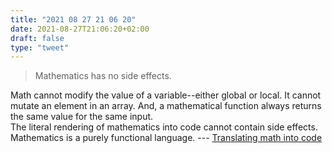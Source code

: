 ```yaml
---
title: "2021 08 27 21 06 20"
date: 2021-08-27T21:06:20+02:00
draft: false
type: "tweet"
---
```

>  Mathematics has no side effects.

Math cannot modify the value of a variable--either global or local. It cannot mutate an element in an array. And, a mathematical function always returns the same value for the same input.<br> The literal rendering of mathematics into code cannot contain side effects.<br> Mathematics is a purely functional language. --- [Translating math into code](https://matt.might.net/articles/discrete-math-and-code/)
